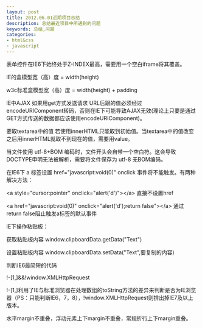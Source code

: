 ```yaml
---
layout: post
title: 2012.06.01近期项目总结
description: 总结最近项目中所遇到的问题
keywords: 总结,问题
categories: 
- html&css
- javascript
---
```


<p>表单控件在IE6下始终处于Z-INDEX最高，需要用一个空白<span class="impo">iframe</span>将其覆盖。</p>

<p>IE的盒模型宽（高）度 = width(height)</p>

<p>w3c标准盒模型宽（高）度 = width(height) + padding</p>

<p>IE中AJAX 如果用get方式发送请求 URL后跟的值必须经过<span class="impo">encodeURIComponent</span>转码，否则在IE下可能导致AJAX无效(理论上只要是通过GET方式传送的数据都应该使用<span class="impo">encodeURIComponent</span>)。</p>

<p>要取<span class="impo">textarea</span>中的值 若使用<span class="impo">innerHTML</span>只能取到初始值。当textarea中的值改变之后用<span class="impo">innerHTML</span>就取不到现在的值，需要用value。</p>

<p>当文件使用 utf-8+BOM 编码时，文件开头会自带一个空白符。这会导致<span class="impo">DOCTYPE</span>申明无法被解析，需要将文件保存为 utf-8 无BOM编码。</p>

<p>在IE6下 a 标签设置 href="javascript:void(0)" <span class="impo">onclick</span> 事件将不能触发。有两种解决方法：</p>
    
<p>  &lt;a style="cursor:pointer" onclick="alert('d')">&lt;/a> 直接不设置href</p>
    
<p>  &lt;a href="javascript:void(0)" onclick="alert('d');return false">&lt;/a> 通过return false阻止触发a标签的默认事件</p>

<p>IE下操作粘贴板：</p>
    
<p>  获取粘贴板内容 window.clipboardData.getData("Text")</p>
    
<p>  设置粘贴板内容 window.clipboardData.setData("Text",要复制的内容)</p>

<p>判断IE6最简短的代码</p>
    
<p>  !-[1,]&&!window.XMLHttpRequest</p>
    
<p>  !-[1,]利用了IE与标准浏览器在处理数组的toString方法的差异来判断是否为IE浏览器（PS：只能判断IE6，7，8），!window.XMLHttpRequest则排出掉IE7及以上版本。</p>

<p>水平<span class="impo">margin</span>不重叠，浮动元素上下<span class="impo">margin</span>不重叠，常规折行上下<span class="impo">margin</span>重叠。</p>
